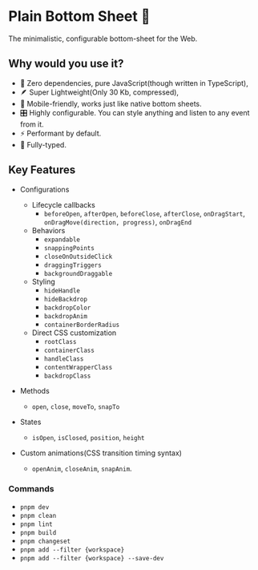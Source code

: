 # Plain Bottom Sheet 🦭

The minimalistic, configurable bottom-sheet for the Web.

## Why would you use it?

- 🫙 Zero dependencies, pure JavaScript(though written in TypeScript),
- 🪶 Super Lightweight(Only 30 Kb, compressed),
- 📱 Mobile-friendly, works just like native bottom sheets.
- 🎛 Highly configurable. You can style anything and listen to any event from it.
- ⚡️ Performant by default.
- 🦾 Fully-typed.

## Key Features

- Configurations

  - Lifecycle callbacks
    - `beforeOpen`, `afterOpen`, `beforeClose`, `afterClose`, `onDragStart`, `onDragMove(direction, progress)`, `onDragEnd`
  - Behaviors
    - `expandable`
    - `snappingPoints`
    - `closeOnOutsideClick`
    - `draggingTriggers`
    - `backgroundDraggable`
  - Styling
    - `hideHandle`
    - `hideBackdrop`
    - `backdropColor`
    - `backdropAnim`
    - `containerBorderRadius`
  - Direct CSS customization
    - `rootClass`
    - `containerClass`
    - `handleClass`
    - `contentWrapperClass`
    - `backdropClass`

- Methods
  - `open`, `close`, `moveTo`, `snapTo`
- States

  - `isOpen`, `isClosed`, `position`, `height`

- Custom animations(CSS transition timing syntax)
  - `openAnim`, `closeAnim`, `snapAnim`.

### Commands

- `pnpm dev`
- `pnpm clean`
- `pnpm lint`
- `pnpm build`
- `pnpm changeset`
- `pnpm add --filter {workspace}`
- `pnpm add --filter {workspace} --save-dev`
